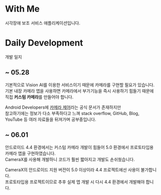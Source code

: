 # With Me

시각장애 보조 서비스 애플리케이션입니다.


# Daily Development
개발 일지

## ~ 05.28
기본적으로 Vision AI를 이용한 서비스이기 때문에 카메라를 구현할 필요가 있습니다.\
기본 내장 카메라 앱을 사용하면 카메라에서 부가기능을 즉시 사용하기 힘들기 때문에 직접 <b>커스텀 카메라</b>를 만들어야 합니다.

Android Developers에 [카메라 제어](https://developer.android.com/training/camera/cameradirect)라는 공식 문서가 존재하지만\
참고하기에는 정보가 다소 부족하다고 느껴 stack overflow, GitHub, Blog, YouTube 등 여러 자료들을 뒤져가며 공부중입니다.

## ~ 06.01
안드로이드 4.4 환경에서는 커스텀 카메라 개발이 힘들어 5.0 환경에서 프로토타입용 카메라 앱을 구현하였습니다.\
CameraX를 사용해 개발하니 코드가 훨씬 짧아지고 개발도 손쉬웠습니다.

CameraX의 안드로이드 지원 버전이 5.0 이상이라 4.4 프로젝트에선 사용이 불가합니다.\
프로토타입용 프로젝트이므로 추후 실제 앱 개발 시 다시 4.4 환경에서 개발해야 합니다.
